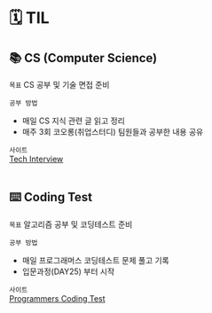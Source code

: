 # 🗓 TIL

## 📚 CS (Computer Science)
`목표`
CS 공부 및 기술 면접 준비

`공부 방법`
- 매일 CS 지식 관련 글 읽고 정리
- 매주 3회 코오롱(취업스터디) 팀원들과 공부한 내용 공유

`사이트`<br>
[Tech Interview](https://gyoogle.dev/blog/guide/%EB%A9%B4%EC%A0%91%20%EC%A4%80%EB%B9%84.html)
<br><br>
## ⌨️ Coding Test
`목표`
알고리즘 공부 및 코딩테스트 준비

`공부 방법`
- 매일 프로그래머스 코딩테스트 문제 풀고 기록
- 입문과정(DAY25) 부터 시작

`사이트`<br>
[Programmers Coding Test](https://school.programmers.co.kr/learn/challenges/beginner?order=acceptance_desc)
